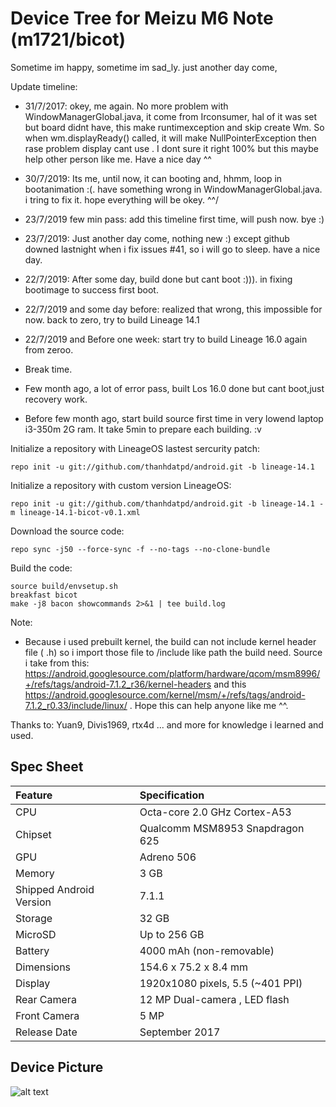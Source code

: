 # Device Tree for Meizu M6 Note (m1721/bicot)


Sometime im happy, sometime im sad_ly. just another day come, 

Update timeline:
- 31/7/2017: okey, me again. No more problem with WindowManagerGlobal.java, it come from Irconsumer, hal of it was set but board didnt have, this make runtimexception and skip create Wm. So when wm.displayReady() called, it will make NullPointerException then rase problem display cant use . I dont sure it right 100% but this maybe help other person like me. Have a nice day ^^

- 30/7/2019: Its me, until now, it can booting and, hhmm, loop in bootanimation :(. have something wrong in WindowManagerGlobal.java. i tring to fix it. hope everything will be okey. ^^/ 

- 23/7/2019 few min pass: add this timeline first time, will push now. bye :)

- 23/7/2019: Just another day come, nothing new :) except github downed lastnight when i fix issues #41, so i will go to sleep. have a nice day. 

- 22/7/2019: After some day, build done but cant boot :))). in fixing bootimage to success first boot. 

- 22/7/2019 and some day before: realized that wrong, this impossible for now. back to zero, try to build Lineage 14.1

- 22/7/2019 and Before one week: start try to build Lineage 16.0 again from zeroo.

- Break time.

- Few month ago, a lot of error pass, built Los 16.0 done but cant boot,just recovery work.

- Before few month ago, start build source first time in very lowend laptop i3-350m 2G ram. It take 5min to prepare each building. :v





Initialize a repository with LineageOS lastest sercurity patch:

    repo init -u git://github.com/thanhdatpd/android.git -b lineage-14.1

Initialize a repository with custom version LineageOS:

    repo init -u git://github.com/thanhdatpd/android.git -b lineage-14.1 -m lineage-14.1-bicot-v0.1.xml
  
Download the source code:

    repo sync -j50 --force-sync -f --no-tags --no-clone-bundle

Build the code:

    source build/envsetup.sh
    breakfast bicot
    make -j8 bacon showcommands 2>&1 | tee build.log










Note:

- Because i used prebuilt kernel, the build can not include kernel header file ( .h) so i import those file to /include like path the build need. Source i take from this: https://android.googlesource.com/platform/hardware/qcom/msm8996/+/refs/tags/android-7.1.2_r36/kernel-headers and this https://android.googlesource.com/kernel/msm/+/refs/tags/android-7.1.2_r0.33/include/linux/ . Hope this can help anyone like me ^^.



Thanks to: Yuan9, Divis1969, rtx4d ... and more for knowledge i learned and used. 



## Spec Sheet

| Feature                 | Specification                     |
| :---------------------- | :-------------------------------- |
| CPU                     | Octa-core 2.0 GHz Cortex-A53      |
| Chipset                 | Qualcomm MSM8953 Snapdragon 625   |
| GPU                     | Adreno 506                        |
| Memory                  | 3 GB                              |
| Shipped Android Version | 7.1.1                             |
| Storage                 | 32 GB                             |
| MicroSD                 | Up to 256 GB                      |
| Battery                 | 4000 mAh (non-removable)          |
| Dimensions              | 154.6 x 75.2 x 8.4 mm
| Display                 | 1920x1080 pixels, 5.5 (~401 PPI)  |
| Rear Camera             | 12 MP Dual-camera , LED flash     |
| Front Camera            | 5 MP                              |
| Release Date            | September 2017                    |

## Device Picture

![alt text](https://cdn2.gsmarena.com/vv/pics/meizu/meizu-m6-note-13.jpg)
